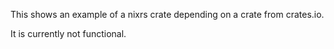This shows an example of a nixrs crate depending on a crate from crates.io.

It is currently not functional.
